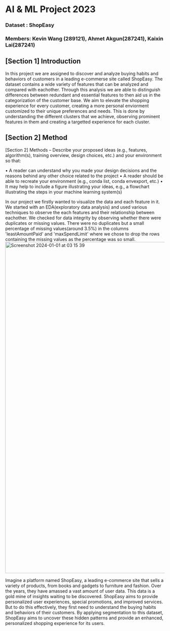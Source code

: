# AI &amp; ML Project 2023
### Dataset : ShopEasy

### Members: Kevin Wang (289121), Ahmet Akgun(287241), Kaixin Lai(287241)

## [Section 1] Introduction
In this project we are assigned to discover and analyze buying habits and behaviors of customers in a leading e-commerse site called ShopEasy. The dataset contains a wide variety of features that can be analyzed and compared with eachother. Through this analysis we are able to distinguish differences between redundant and essential features to then aid us in the categorization of the customer base. We aim to elevate the shopping experience for every customer, creating a more personal enviorment customized to their unique preferences and needs. This is done by understanding the different clusters that we achieve, observing prominent features in them and creating a targetted experience for each cluster.

## [Section 2] Method
[Section 2] Methods – Describe your proposed ideas (e.g., features, algorithm(s),
training overview, design choices, etc.) and your environment so that:
    
• A reader can understand why you made your design decisions and the reasons behind any other choice related to the project
• A reader should be able to recreate your environment (e.g., conda list, conda envexport, etc.)
• It may help to include a figure illustrating your ideas, e.g., a flowchart illustrating the steps in your machine learning system(s)

In our project we firstly wanted to visualize the data and each feature in it. We started with an EDA(exploratory data analysis) and used various techniques to observe the each features and their relationship between eachother. We checked for data integrity by observing whether there were duplicates or missing values. There were no duplicates but a small percentage of missing values(around 3.5%) in the columns 'leastAmountPaid' and 'maxSpendLimit' where we chose to drop the rows containing the missing values as the percentage was so small.
<img width="1049" alt="Screenshot 2024-01-01 at 03 15 39" src="https://github.com/kevinwang2307/ShopEasy-289121/assets/145768116/4deaad80-e7be-4536-b319-12852e3fb3c6">



Imagine a platform named ShopEasy, a leading e-commerce site that sells a variety of products, from books and gadgets to furniture and fashion. Over the years, they have amassed a vast amount of user data. This data is a gold mine of insights waiting to be discovered. ShopEasy aims to provide personalized user experiences, special promotions, and improved services. But to do this effectively, they first need to understand the buying habits and behaviors of their customers. By applying segmentation to this dataset, ShopEasy aims to uncover these hidden patterns and provide an enhanced, personalized shopping experience for its users.

